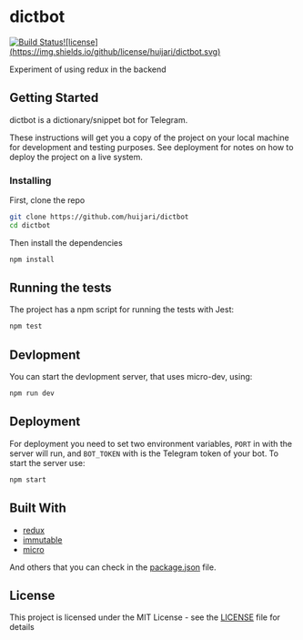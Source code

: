 # dictbot

[![Build Status](https://travis-ci.org/huijari/dictbot.svg?branch=master)](https://travis-ci.org/huijari/dictbot)[![license] (https://img.shields.io/github/license/huijari/dictbot.svg)]()

Experiment of using redux in the backend

## Getting Started

dictbot is a dictionary/snippet bot for Telegram.

These instructions will get you a copy of the project on your local machine for development and testing purposes. See deployment for notes on how to deploy the project on a live system.

### Installing

First, clone the repo

```sh
git clone https://github.com/huijari/dictbot
cd dictbot
```

Then install the dependencies

```sh
npm install
```

## Running the tests

The project has a npm script for running the tests with Jest:

```sh
npm test
```

## Devlopment

You can start the devlopment server, that uses micro-dev, using:

```sh
npm run dev
```

## Deployment

For deployment you need to set two environment variables, `PORT` in with the server will run, and `BOT_TOKEN` with is the Telegram token of your bot. To start the server use:

```sh
npm start
```

## Built With

* [redux](https://github.com/reactjs/redux)
* [immutable](https://github.com/facebook/immutable-js)
* [micro](https://github.com/zeit/micro)

And others that you can check in the [package.json](package.json) file.

## License

This project is licensed under the MIT License - see the [LICENSE](LICENSE) file for details
